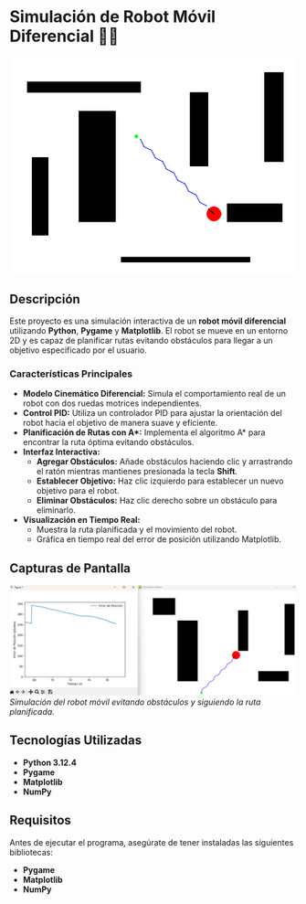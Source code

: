 # Simulación de Robot Móvil Diferencial 🚗🤖
![Simulación del Robot](assets/simulacion.png)
## Descripción

Este proyecto es una simulación interactiva de un **robot móvil diferencial** utilizando **Python**, **Pygame** y **Matplotlib**. El robot se mueve en un entorno 2D y es capaz de planificar rutas evitando obstáculos para llegar a un objetivo especificado por el usuario.

### Características Principales

- **Modelo Cinemático Diferencial:** Simula el comportamiento real de un robot con dos ruedas motrices independientes.
- **Control PID:** Utiliza un controlador PID para ajustar la orientación del robot hacia el objetivo de manera suave y eficiente.
- **Planificación de Rutas con A\*:** Implementa el algoritmo A\* para encontrar la ruta óptima evitando obstáculos.
- **Interfaz Interactiva:**
  - **Agregar Obstáculos:** Añade obstáculos haciendo clic y arrastrando el ratón mientras mantienes presionada la tecla **Shift**.
  - **Establecer Objetivo:** Haz clic izquierdo para establecer un nuevo objetivo para el robot.
  - **Eliminar Obstáculos:** Haz clic derecho sobre un obstáculo para eliminarlo.
- **Visualización en Tiempo Real:**
  - Muestra la ruta planificada y el movimiento del robot.
  - Gráfica en tiempo real del error de posición utilizando Matplotlib.

## Capturas de Pantalla

![Simulación del Robot](assets/simulacion_robot.png)
*Simulación del robot móvil evitando obstáculos y siguiendo la ruta planificada.*

## Tecnologías Utilizadas

- **Python  3.12.4**
- **Pygame**
- **Matplotlib**
- **NumPy**

## Requisitos

Antes de ejecutar el programa, asegúrate de tener instaladas las siguientes bibliotecas:

- **Pygame**
- **Matplotlib**
- **NumPy**

